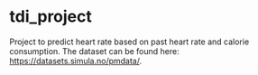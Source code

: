 # tdi_project
Project to predict heart rate based on past heart rate and calorie consumption. The dataset can be found here: https://datasets.simula.no/pmdata/.
